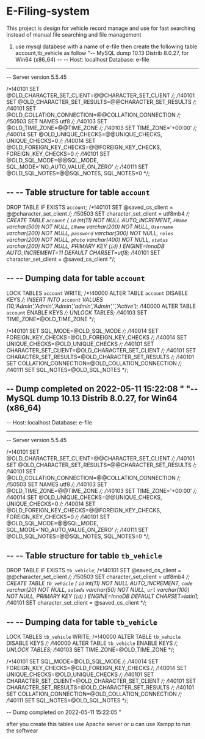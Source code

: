 # E-Filing-system
This project is design for vehicle record manage and use for fast searching instead of manual file searching and file management
1. use mysql databese with a name of e-file then create the following table 
account,tb_vehicle as follow
"-- MySQL dump 10.13  Distrib 8.0.27, for Win64 (x86_64)
--
-- Host: localhost    Database: e-file
-- ------------------------------------------------------
-- Server version	5.5.45

/*!40101 SET @OLD_CHARACTER_SET_CLIENT=@@CHARACTER_SET_CLIENT */;
/*!40101 SET @OLD_CHARACTER_SET_RESULTS=@@CHARACTER_SET_RESULTS */;
/*!40101 SET @OLD_COLLATION_CONNECTION=@@COLLATION_CONNECTION */;
/*!50503 SET NAMES utf8 */;
/*!40103 SET @OLD_TIME_ZONE=@@TIME_ZONE */;
/*!40103 SET TIME_ZONE='+00:00' */;
/*!40014 SET @OLD_UNIQUE_CHECKS=@@UNIQUE_CHECKS, UNIQUE_CHECKS=0 */;
/*!40014 SET @OLD_FOREIGN_KEY_CHECKS=@@FOREIGN_KEY_CHECKS, FOREIGN_KEY_CHECKS=0 */;
/*!40101 SET @OLD_SQL_MODE=@@SQL_MODE, SQL_MODE='NO_AUTO_VALUE_ON_ZERO' */;
/*!40111 SET @OLD_SQL_NOTES=@@SQL_NOTES, SQL_NOTES=0 */;

--
-- Table structure for table `account`
--

DROP TABLE IF EXISTS `account`;
/*!40101 SET @saved_cs_client     = @@character_set_client */;
/*!50503 SET character_set_client = utf8mb4 */;
CREATE TABLE `account` (
  `id` int(11) NOT NULL AUTO_INCREMENT,
  `FName` varchar(500) NOT NULL,
  `LName` varchar(200) NOT NULL,
  `Username` varchar(200) NOT NULL,
  `password` varchar(300) NOT NULL,
  `roles` varchar(200) NOT NULL,
  `photo` varchar(400) NOT NULL,
  `status` varchar(200) NOT NULL,
  PRIMARY KEY (`id`)
) ENGINE=InnoDB AUTO_INCREMENT=11 DEFAULT CHARSET=utf8;
/*!40101 SET character_set_client = @saved_cs_client */;

--
-- Dumping data for table `account`
--

LOCK TABLES `account` WRITE;
/*!40000 ALTER TABLE `account` DISABLE KEYS */;
INSERT INTO `account` VALUES (10,'Admin','Admin','Admin','admin','Admin','','Active');
/*!40000 ALTER TABLE `account` ENABLE KEYS */;
UNLOCK TABLES;
/*!40103 SET TIME_ZONE=@OLD_TIME_ZONE */;

/*!40101 SET SQL_MODE=@OLD_SQL_MODE */;
/*!40014 SET FOREIGN_KEY_CHECKS=@OLD_FOREIGN_KEY_CHECKS */;
/*!40014 SET UNIQUE_CHECKS=@OLD_UNIQUE_CHECKS */;
/*!40101 SET CHARACTER_SET_CLIENT=@OLD_CHARACTER_SET_CLIENT */;
/*!40101 SET CHARACTER_SET_RESULTS=@OLD_CHARACTER_SET_RESULTS */;
/*!40101 SET COLLATION_CONNECTION=@OLD_COLLATION_CONNECTION */;
/*!40111 SET SQL_NOTES=@OLD_SQL_NOTES */;

-- Dump completed on 2022-05-11 15:22:08
"
"-- MySQL dump 10.13  Distrib 8.0.27, for Win64 (x86_64)
--
-- Host: localhost    Database: e-file
-- ------------------------------------------------------
-- Server version	5.5.45

/*!40101 SET @OLD_CHARACTER_SET_CLIENT=@@CHARACTER_SET_CLIENT */;
/*!40101 SET @OLD_CHARACTER_SET_RESULTS=@@CHARACTER_SET_RESULTS */;
/*!40101 SET @OLD_COLLATION_CONNECTION=@@COLLATION_CONNECTION */;
/*!50503 SET NAMES utf8 */;
/*!40103 SET @OLD_TIME_ZONE=@@TIME_ZONE */;
/*!40103 SET TIME_ZONE='+00:00' */;
/*!40014 SET @OLD_UNIQUE_CHECKS=@@UNIQUE_CHECKS, UNIQUE_CHECKS=0 */;
/*!40014 SET @OLD_FOREIGN_KEY_CHECKS=@@FOREIGN_KEY_CHECKS, FOREIGN_KEY_CHECKS=0 */;
/*!40101 SET @OLD_SQL_MODE=@@SQL_MODE, SQL_MODE='NO_AUTO_VALUE_ON_ZERO' */;
/*!40111 SET @OLD_SQL_NOTES=@@SQL_NOTES, SQL_NOTES=0 */;

--
-- Table structure for table `tb_vehicle`
--

DROP TABLE IF EXISTS `tb_vehicle`;
/*!40101 SET @saved_cs_client     = @@character_set_client */;
/*!50503 SET character_set_client = utf8mb4 */;
CREATE TABLE `tb_vehicle` (
  `id` int(11) NOT NULL AUTO_INCREMENT,
  `code` varchar(20) NOT NULL,
  `saleda` varchar(50) NOT NULL,
  `url` varchar(100) NOT NULL,
  PRIMARY KEY (`id`)
) ENGINE=InnoDB DEFAULT CHARSET=latin1;
/*!40101 SET character_set_client = @saved_cs_client */;

--
-- Dumping data for table `tb_vehicle`
--

LOCK TABLES `tb_vehicle` WRITE;
/*!40000 ALTER TABLE `tb_vehicle` DISABLE KEYS */;
/*!40000 ALTER TABLE `tb_vehicle` ENABLE KEYS */;
UNLOCK TABLES;
/*!40103 SET TIME_ZONE=@OLD_TIME_ZONE */;

/*!40101 SET SQL_MODE=@OLD_SQL_MODE */;
/*!40014 SET FOREIGN_KEY_CHECKS=@OLD_FOREIGN_KEY_CHECKS */;
/*!40014 SET UNIQUE_CHECKS=@OLD_UNIQUE_CHECKS */;
/*!40101 SET CHARACTER_SET_CLIENT=@OLD_CHARACTER_SET_CLIENT */;
/*!40101 SET CHARACTER_SET_RESULTS=@OLD_CHARACTER_SET_RESULTS */;
/*!40101 SET COLLATION_CONNECTION=@OLD_COLLATION_CONNECTION */;
/*!40111 SET SQL_NOTES=@OLD_SQL_NOTES */;

-- Dump completed on 2022-05-11 15:22:05
"

after you create this tables use Apache server or u can use Xampp to run the softwear 

